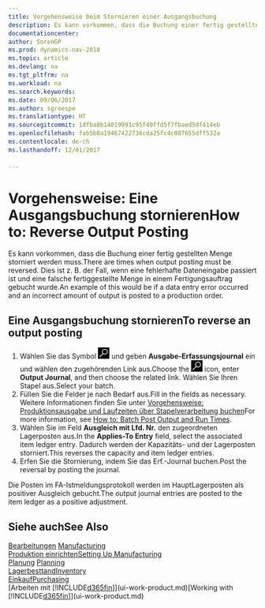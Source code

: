 ```yaml
---
title: Vorgehensweise beim Stornieren einer Ausgangsbuchung
description: Es kann vorkommen, dass die Buchung einer fertig gestellten Menge storniert werden muss. Dies ist z. B. der Fall, wenn eine fehlerhafte Dateneingabe passiert ist und eine falsche fertiggestellte Menge in einem Fertigungsauftrag gebucht wurde.
documentationcenter: 
author: SorenGP
ms.prod: dynamics-nav-2018
ms.topic: article
ms.devlang: na
ms.tgt_pltfrm: na
ms.workload: na
ms.search.keywords: 
ms.date: 09/06/2017
ms.author: sgroespe
ms.translationtype: HT
ms.sourcegitcommit: 1dfba8b14019991c95f40ffd5f7fbaed5df414eb
ms.openlocfilehash: fab5b0a19467422736cda25fc4c087655dff532a
ms.contentlocale: de-ch
ms.lasthandoff: 12/01/2017

---
```

# <a name="how-to-reverse-output-posting"></a><span data-ttu-id="f5726-104">Vorgehensweise: Eine Ausgangsbuchung stornieren</span><span class="sxs-lookup"><span data-stu-id="f5726-104">How to: Reverse Output Posting</span></span>
<span data-ttu-id="f5726-105">Es kann vorkommen, dass die Buchung einer fertig gestellten Menge storniert werden muss.</span><span class="sxs-lookup"><span data-stu-id="f5726-105">There are times when output posting must be reversed.</span></span> <span data-ttu-id="f5726-106">Dies ist z. B. der Fall, wenn eine fehlerhafte Dateneingabe passiert ist und eine falsche fertiggestellte Menge in einem Fertigungsauftrag gebucht wurde.</span><span class="sxs-lookup"><span data-stu-id="f5726-106">An example of this would be if a data entry error occurred and an incorrect amount of output is posted to a production order.</span></span>  

## <a name="to-reverse-an-output-posting"></a><span data-ttu-id="f5726-107">Eine Ausgangsbuchung stornieren</span><span class="sxs-lookup"><span data-stu-id="f5726-107">To reverse an output posting</span></span>  
1.  <span data-ttu-id="f5726-108">Wählen Sie das Symbol ![Nach Seite oder Bericht suchen](media/ui-search/search_small.png "Nach Seite oder Bericht suchen") und geben **Ausgabe-Erfassungsjournal** ein und wählen den zugehörenden Link aus.</span><span class="sxs-lookup"><span data-stu-id="f5726-108">Choose the ![Search for Page or Report](media/ui-search/search_small.png "Search for Page or Report icon") icon, enter **Output Journal**, and then choose the related link.</span></span> <span data-ttu-id="f5726-109">Wählen Sie Ihren Stapel aus.</span><span class="sxs-lookup"><span data-stu-id="f5726-109">Select your batch.</span></span>  
2. <span data-ttu-id="f5726-110">Füllen Sie die Felder je nach Bedarf aus.</span><span class="sxs-lookup"><span data-stu-id="f5726-110">Fill in the fields as necessary.</span></span> <span data-ttu-id="f5726-111">Weitere Informationen finden Sie unter [Vorgehensweise: Produktionsausgabe und Laufzeiten über Stapelverarbeitung buchen](production-how-to-post-output-quantity.md)</span><span class="sxs-lookup"><span data-stu-id="f5726-111">For more information, see [How to: Batch Post Output and Run Times](production-how-to-post-output-quantity.md).</span></span>
3.  <span data-ttu-id="f5726-112">Wählen Sie im Feld **Ausgleich mit Lfd. Nr.** den zugeordneten Lagerposten aus.</span><span class="sxs-lookup"><span data-stu-id="f5726-112">In the **Applies-To Entry** field, select the associated item ledger entry.</span></span> <span data-ttu-id="f5726-113">Dadurch werden der Kapazitäts- und der Lagerposten storniert.</span><span class="sxs-lookup"><span data-stu-id="f5726-113">This reverses the capacity and item ledger entries.</span></span>  
4. <span data-ttu-id="f5726-114">Erfen Sie die Stornierung, indem Sie das Erf.-Journal buchen.</span><span class="sxs-lookup"><span data-stu-id="f5726-114">Post the reversal by posting the journal.</span></span>  

<span data-ttu-id="f5726-115">Die Posten im FA-Istmeldungsprotokoll werden im HauptLagerposten als positiver Ausgleich gebucht.</span><span class="sxs-lookup"><span data-stu-id="f5726-115">The output journal entries are posted to the item ledger as a positive adjustment.</span></span>  

## <a name="see-also"></a><span data-ttu-id="f5726-116">Siehe auch</span><span class="sxs-lookup"><span data-stu-id="f5726-116">See Also</span></span>  
 <span data-ttu-id="f5726-117">[Bearbeitungen](production-manage-manufacturing.md)  </span><span class="sxs-lookup"><span data-stu-id="f5726-117">[Manufacturing](production-manage-manufacturing.md)  </span></span>  
 [<span data-ttu-id="f5726-118">Produktion einrichten</span><span class="sxs-lookup"><span data-stu-id="f5726-118">Setting Up Manufacturing</span></span>](production-configure-production-processes.md)  
 <span data-ttu-id="f5726-119">[Planung](production-planning.md)    </span><span class="sxs-lookup"><span data-stu-id="f5726-119">[Planning](production-planning.md)    </span></span>  
 [<span data-ttu-id="f5726-120">Lagerbesttand</span><span class="sxs-lookup"><span data-stu-id="f5726-120">Inventory</span></span>](inventory-manage-inventory.md)  
 [<span data-ttu-id="f5726-121">Einkauf</span><span class="sxs-lookup"><span data-stu-id="f5726-121">Purchasing</span></span>](purchasing-manage-purchasing.md)  
 <span data-ttu-id="f5726-122">[Arbeiten mit [!INCLUDE[d365fin](includes/d365fin_md.md)]](ui-work-product.md)</span><span class="sxs-lookup"><span data-stu-id="f5726-122">[Working with [!INCLUDE[d365fin](includes/d365fin_md.md)]](ui-work-product.md)</span></span>  

